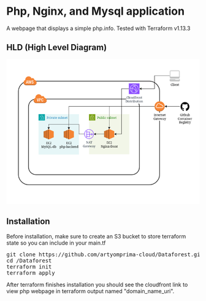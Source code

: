 # Php, Nginx, and Mysql application
A webpage that displays a simple php.info. 
Tested with Terraform v1.13.3

## HLD (High Level Diagram)
![HLD](/images/HLD.png)

## Installation
Before installation, make sure to create an S3 bucket to store terraform state so you can include in your main.tf

<pre>
git clone https://github.com/artyomprima-cloud/Dataforest.git
cd /Dataforest
terraform init
terraform apply
</pre>

After terraform finishes installation you should see the cloudfront link to view php webpage in terraform output named "domain_name_uri".